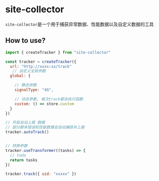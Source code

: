 # site-collector

`site-collector`是一个用于捕获异常数据、性能数据以及自定义数据的工具

## How to use?

```javascript
import { createTracker } from "site-collector"

const tracker = createTracker({
  url: "http://xxxx:xx/track"
   // 自定义全局参数
  global: {

    // 静态参数
    signalType: "4G",

    // 动态参数, 每次track都会执行函数
    custom: () => store.custom
  }
})

// 开启自动上报 数据
// 部分脚本错误和性能数据会自动捕获并上报
tracker.autoTrack()


// 转换参数
tracker.useTransformer((tasks) => {
  // todo
  return tasks
})

tracker.track({ uid: "xxxxx" })

```
